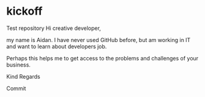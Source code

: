 # kickoff
Test repository 
Hi creative developer,

my name is Aidan. I have never used GitHub before, but am working in IT and want to learn about developers job.

Perhaps this helps me to get access to the problems and challenges of your business.

Kind Regards

Commit
